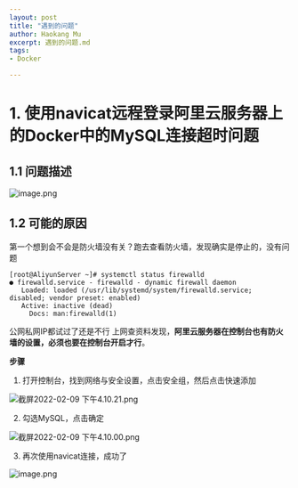 ```yaml
---
layout: post
title: "遇到的问题"
author: Haokang Mu
excerpt: 遇到的问题.md
tags:
- Docker

---
```


# 1. 使用navicat远程登录阿里云服务器上的Docker中的MySQL连接超时问题
## 1.1 问题描述
![image.png](https://cdn.nlark.com/yuque/0/2022/png/25452040/1644393450923-ffc678c3-7c1e-4093-bd75-8aba56a7a8b8.png#clientId=u2e1bfb81-51c4-4&crop=0&crop=0&crop=1&crop=1&from=paste&height=414&id=uccd36b77&margin=%5Bobject%20Object%5D&name=image.png&originHeight=414&originWidth=717&originalType=binary&ratio=1&rotation=0&showTitle=false&size=120611&status=done&style=none&taskId=u5077f0e5-e52a-419a-bba6-4d6ceaea737&title=&width=717)
## 1.2 可能的原因
第一个想到会不会是防火墙没有关？跑去查看防火墙，发现确实是停止的，没有问题
```shell
[root@AliyunServer ~]# systemctl status firewalld
● firewalld.service - firewalld - dynamic firewall daemon
   Loaded: loaded (/usr/lib/systemd/system/firewalld.service; disabled; vendor preset: enabled)
   Active: inactive (dead)
     Docs: man:firewalld(1)
```
公网私网IP都试过了还是不行
上网查资料发现，**阿里云服务器在控制台也有防火墙的设置，必须也要在控制台开启才行**。

**步骤**

1. 打开控制台，找到网络与安全设置，点击安全组，然后点击快速添加

![截屏2022-02-09 下午4.10.21.png](https://cdn.nlark.com/yuque/0/2022/png/25452040/1644394390208-9a198659-8378-4ae2-9f57-ae6dc3c1ae99.png#clientId=u2e1bfb81-51c4-4&crop=0&crop=0&crop=1&crop=1&from=ui&id=u3b73bab3&margin=%5Bobject%20Object%5D&name=%E6%88%AA%E5%B1%8F2022-02-09%20%E4%B8%8B%E5%8D%884.10.21.png&originHeight=691&originWidth=1440&originalType=binary&ratio=1&rotation=0&showTitle=false&size=167088&status=done&style=none&taskId=u230a3c6a-f6c4-4a93-aaf1-93dd63dd166&title=)

2. 勾选MySQL，点击确定

![截屏2022-02-09 下午4.10.00.png](https://cdn.nlark.com/yuque/0/2022/png/25452040/1644394478527-137cc779-04be-4362-baa7-f52c1a4a8e45.png#clientId=u2e1bfb81-51c4-4&crop=0&crop=0&crop=1&crop=1&from=ui&id=ued2ad1b3&margin=%5Bobject%20Object%5D&name=%E6%88%AA%E5%B1%8F2022-02-09%20%E4%B8%8B%E5%8D%884.10.00.png&originHeight=550&originWidth=970&originalType=binary&ratio=1&rotation=0&showTitle=false&size=80856&status=done&style=none&taskId=uf67fa5c8-911f-41a2-859a-d18ea04e4f3&title=)

3. 再次使用navicat连接，成功了

![image.png](https://cdn.nlark.com/yuque/0/2022/png/25452040/1644394592950-16fe69ed-18af-4560-a7c3-57b69479606b.png#clientId=u2e1bfb81-51c4-4&crop=0&crop=0&crop=1&crop=1&from=paste&height=655&id=ud1934e2f&margin=%5Bobject%20Object%5D&name=image.png&originHeight=655&originWidth=718&originalType=binary&ratio=1&rotation=0&showTitle=false&size=122888&status=done&style=none&taskId=u3e50459f-d350-4e92-b24f-0349a92e395&title=&width=718)
